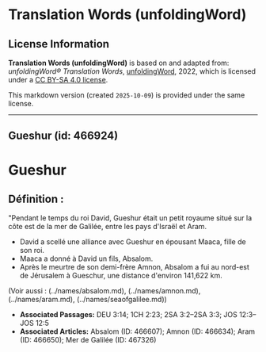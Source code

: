 # Translation Words (unfoldingWord)

## License Information

**Translation Words (unfoldingWord)** is based on and adapted from: _unfoldingWord® Translation Words_, [unfoldingWord](https://unfoldingword.org/utw), 2022, which is licensed under a [CC BY-SA 4.0 license](https://creativecommons.org/licenses/by-sa/4.0/legalcode.en).

This markdown version (created `2025-10-09`) is provided under the same license.



--------------------------------

## Gueshur (id: 466924)

Gueshur
=======

Définition :
------------

"Pendant le temps du roi David, Gueshur était un petit royaume situé sur la côte est de la mer de Galilée, entre les pays d'Israël et Aram.

* David a scellé une alliance avec Gueshur en épousant Maaca, fille de son roi.
* Maaca a donné à David un fils, Absalom.
* Après le meurtre de son demi\-frère Amnon, Absalom a fui au nord\-est de Jérusalem à Gueschur, une distance d'environ 141,622 km.

(Voir aussi : (../names/absalom.md), (../names/amnon.md), (../names/aram.md), (../names/seaofgalilee.md))

* **Associated Passages:** DEU 3:14; 1CH 2:23; 2SA 3:2–2SA 3:3; JOS 12:3–JOS 12:5
* **Associated Articles:** Absalom (ID: 466607); Amnon (ID: 466634); Aram (ID: 466650); Mer de Galilée (ID: 467326)

